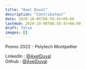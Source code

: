 ```yaml
---
title: "Axel Duval"
description: "Contributeur"
date: 2020-10-06T08:50:45+00:00
lastmod: 2020-10-06T08:50:45+00:00
draft: false
images: []
---
```


Promo 2022 - Polytech Montpellier

LinkedIn : [@AxelDuval](https://www.linkedin.com/in/axel-duval-18893a164/)<br/>
Github : [@AxelDuval](https://github.com/Axel-Duval)

